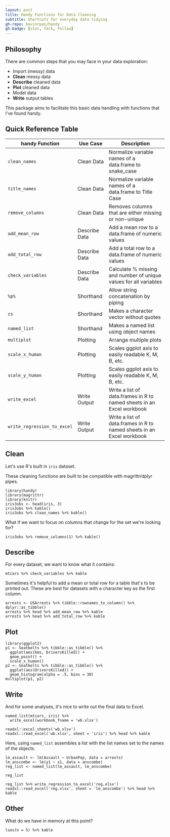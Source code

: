 ```yaml
---
layout: post
title: Handy Functions for Data Cleaning
subtitle: Shortcuts for everyday data tidying
gh-repo: kevinrpan/handy
gh-badge: [star, fork, follow]
---
```


## Philosophy 

There are common steps that you may face in your data exploration:

- Import (messy) data
- **Clean** messy data
- **Describe** cleaned data
- **Plot** cleaned data
- Model data
- **Write** output tables

This package aims to facilitate this basic data handling with functions that I've found handy. 

## Quick Reference Table

| handy Function    | Use Case     | Description |
|-------------------|--------------|----------------------|
| `clean_names`     |  Clean Data      | Normalize variable names of a data.frame to snake_case |
| `title_names`     |  Clean Data      | Normalize variable names of a data.frame to Title Case |
| `remove_columns`  |  Clean Data      | Removes columns that are either missing or non-unique |   
| `add_mean_row`    |  Describe Data   | Add a mean row to a data.frame of numeric values |
| `add_total_row`   |  Describe Data   | Add a total row to a data.frame of numeric values |
| `check_variables` |  Describe Data   | Calculate % missing and number of unique values for all variables |
| `%p%`             |  Shorthand       | Allow string concatenation by piping |
| `cs`              |  Shorthand       | Makes a character vector without quotes |
| `named_list`      |  Shorthand       | Makes a named list using object names |
| `multiplot`       |  Plotting        | Arrange multiple plots |
| `scale_x_human`   |  Plotting        | Scales ggplot axis to easily readable K, M, B, etc. |
| `scale_y_human`   |  Plotting        | Scales ggplot axis to easily readable K, M, B, etc. |
| `write_excel`     |  Write Output    | Write a list of data.frames in R to named sheets in an Excel workbook |
| `write_regression_to_excel` | Write Output | Write a list of data.frames in R to named sheets in an Excel workbook |


## Clean 

Let's use R's built in `iris` dataset. 

These cleaning functions are built to be compatible with magrittr/dplyr pipes. 

```{r}
library(handy)
library(magrittr)
library(knitr)
iris3obs <- head(iris, 3) 
iris3obs %>% kable()
iris3obs %>% clean_names %>% kable()
```

What if we want to focus on columns that change for the set we're looking for?

```{r}
iris3obs %>% remove_columns(1) %>% kable()
```

## Describe

For every dataset, we want to know what it contains: 
```{r}
mtcars %>% check_variables %>% kable
```

Sometimes it's helpful to add a mean or total row for a table that's to be printed out. 
These are best for datasets with a character key as the first column. 
```{r}
arrests <- USArrests %>% tibble::rownames_to_column() %>% dplyr::as_tibble()
arrests %>% head %>% add_mean_row %>% kable
arrests %>% head %>% add_total_row %>% kable
```

## Plot 

```{r}
library(ggplot2)
p1 <- Seatbelts %>% tibble::as_tibble() %>% 
  ggplot(aes(kms, DriversKilled)) +
  geom_point() +
  scale_x_human() 
p2 <- Seatbelts %>% tibble::as_tibble() %>% 
  ggplot(aes(DriversKilled)) +
  geom_histogram(alpha = .5, bins = 30)
multiplot(p1, p2)
```

## Write

And for some analyses, it's nice to write out the final data to Excel.

```{r}
named_list(mtcars, iris) %>% 
  write_excel(workbook_fname = 'wb.xlsx')

readxl::excel_sheets('wb.xlsx')
readxl::read_excel('wb.xlsx', sheet = 'iris') %>% head %>% kable
```

Here, using `named_list` assembles a list with the list names set to the names of the objects.

```{r}
lm_assault <- lm(Assault ~ UrbanPop, data = arrests)
lm_anscombe <- lm(y1 ~ x1, data = anscombe)
reg_list <- named_list(lm_assault, lm_anscombe)

reg_list

reg_list %>% write_regression_to_excel('reg.xlsx')
readxl::read_excel('reg.xlsx', sheet = 'lm_anscombe') %>% head %>% kable
```

## Other

What do we have in memory at this point?
```{r}
lsos(n = 5) %>% kable
```


